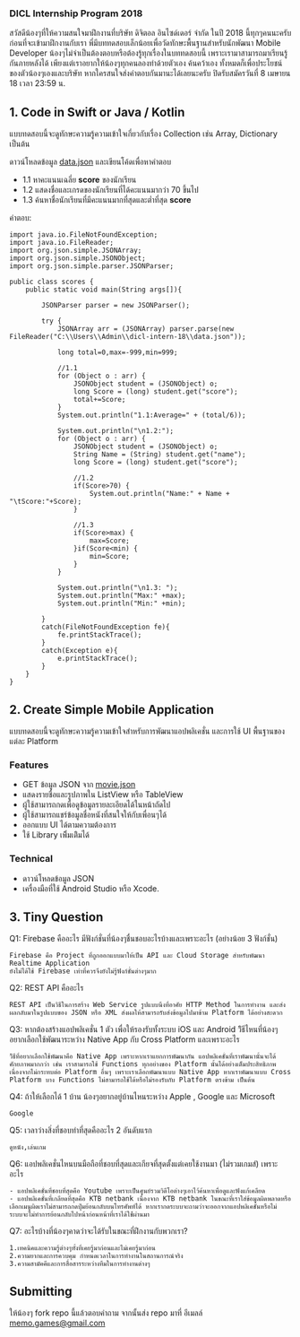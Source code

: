 ### DICL Internship Program 2018

สวัสดีน้องๆที่ให้ความสนใจมาฝึกงานที่บริษัท ดิจิตอล อินไซด์เดอร์ จำกัด ในปี 2018 นี้ทุกๆคนนะครับ ก่อนที่จะเข้ามาฝึกงานกับเรา พี่มีบททดสอบเล็กน้อยเพื่อวัดทักษะพื้นฐานสำหรับนักพัฒนา Mobile Developer น้องๆไม่จำเป็นต้องตอบหรือต้องรู้ทุกเรื่องในบททดสอบนี้ เพราะเรามาสามารถมาเรียนรู้กันภายหลังได้ เพียงแต่เราอยากให้น้องๆทุกคนลองทำด้วยตัวเอง ค้นคว้าเอง ทั้งหมดก็เพื่อประโยชน์ของตัวน้องๆเองและบริษัท หากใครสนใจส่งคำตอบกันมานะได้เลยนะครับ ปิดรับสมัครวันที่ 8 เมษายน 18 เวลา 23:59 น.

## 1. Code in Swift or Java / Kotlin
แบบทดสอบนี้จะดูทักษะความรู้ความเข้าใจเกี่ยวกับเรื่อง Collection เช่น Array, Dictionary เป็นต้น

ดาวน์โหลดข้อมูล [data.json](https://github.com/memogames/dicl-intern-18/blob/master/data.json) และเขียนโค้ดเพื่อหาคำตอบ
- 1.1 หาคะแนนเฉลี่ย **score** ของนักเรียน
- 1.2 แสดงชื่อและเกรดของนักเรียนที่ได้คะแนนมากว่า 70 ขึ้นไป
- 1.3 ค้นหาชื่อนักเรียนที่มีคะแนนมากที่สุดและต่ำที่สุด **score**

คำตอบ:
```
import java.io.FileNotFoundException;
import java.io.FileReader;
import org.json.simple.JSONArray;
import org.json.simple.JSONObject;
import org.json.simple.parser.JSONParser;

public class scores {
    public static void main(String args[]){ 
    
    	JSONParser parser = new JSONParser();
        
        try {
            JSONArray arr = (JSONArray) parser.parse(new FileReader("C:\\Users\\Admin\\dicl-intern-18\\data.json"));  
            
            long total=0,max=-999,min=999;
            
            //1.1
            for (Object o : arr) {
                JSONObject student = (JSONObject) o;
                long Score = (long) student.get("score");
                total+=Score;
            }
            System.out.println("1.1:Average=" + (total/6)); 
            
            System.out.println("\n1.2:"); 
            for (Object o : arr) {
                JSONObject student = (JSONObject) o;
                String Name = (String) student.get("name");
                long Score = (long) student.get("score");   
                
                //1.2
                if(Score>70) {
                	System.out.println("Name:" + Name + "\tScore:"+Score);
                }
                
                //1.3
                if(Score>max) {
                	max=Score;        	
                }if(Score<min) {
                	min=Score;
                }                             
            }
            
            System.out.println("\n1.3: "); 
            System.out.println("Max:" +max);  
            System.out.println("Min:" +min);  
            
        }
        catch(FileNotFoundException fe){
            fe.printStackTrace();
        }
        catch(Exception e){
            e.printStackTrace();
        }
    }
}
```

## 2. Create Simple Mobile Application

แบบทดสอบนี้จะดูทักษะความรู้ความเข้าใจสำหรับการพัฒนาแอปพลิเคชั่น และการใช้ UI พื้นฐานของแต่ละ Platform

### Features
- GET ข้อมูล JSON จาก [movie.json](https://github.com/memogames/dicl-intern-18/blob/master/movie.json)
- แสดงรายชื่อและรูปภาพใน ListView หรือ TableView
- ผู้ใช้สามารถกดเพื่อดูข้อมูลรายละเอียดได้ในหน้าถัดไป
- ผู้ใช้สามารถแชร์ข้อมูลชื่อหนังที่สนใจให้กับเพื่อนๆได้
- ออกแบบ UI ได้ตามความต้องการ
- ใช้ Library เพิิ่มเติิมได้

### Technical
- ดาวน์โหลดข้อมูล JSON
- เครื่องมือที่ใช้ Android Studio หรือ Xcode.

## 3. Tiny Question

Q1: Firebase คืออะไร มีฟังก์ชั่นที่น้องๆชื่นชอบอะไรบ้างและเพราะอะไร (อย่างน้อย 3 ฟังก์ชั่น)

```
Firebase คือ Project ที่ถูกออกแบบมาให้เป็น API และ Cloud Storage สำหรับพัฒนา Realtime Application 
ยังไม่ได้ใช้ Firebase เท่าที่ควรจึงยังไม่รู้ฟังก์ชั่นต่างๆมาก
```

Q2: REST API คืออะไร

```
REST API เป็นวิธีในการสร้าง Web Service รูปแบบนึงที่อาศัย HTTP Method ในการทำงาน และส่งผลกลับมาในรูปแบบของ JSON หรือ XML ส่งผลให้สามารถรับส่งข้อมูลไปมาข้าม Platform ได้อย่างสะดวก
```

Q3: หากต้องสร้างแอปพลิเคชั่น 1 ตัว เพื่อให้รองรับทั้งระบบ iOS และ Android วิิธีไหนที่น้องๆอยากเลือกใช้พัฒนาระหว่าง Native App กับ Cross Platform และเพราะอะไร 

```
วิิธีที่อยากเลือกใช้พัฒนาคือ Native App เพราะหากเราแยกการพัฒนากัน แอปพลิเคชั่นที่เราพัฒนานั้นจะได้ศักยภาพมากกว่า เช่น เราสามารถใช้ Functions ทุกอย่างของ Platform นั้นได้อย่างเต็มประสิทธิภาพเนื่องจากไม่กระทบต่อ Platform อื่นๆ เพราะเราเลือกพัฒนาแบบ Native App หากเราพัฒนาแบบ Cross Platform บาง Functions ไม่สามารถใช้ได้หรือไม่รองรับกับ Platform ตรงข้าม เป็นต้น 
```

Q4: ถ้าให้เลือกได้ 1 บ้าน น้องๆอยากอยู่บ้านไหนระหว่าง Apple , Google และ Microsoft

```
Google
```

Q5: เวลาว่างสิ่งที่ชอบทำที่สุดคืออะไร 2 อันดับแรก

```
ดูหนัง,เล่นเกม
```

Q6: แอปพลิเคชั่นไหนบนมือถือที่ชอบที่สุดและเกียจที่สุดตั้งแต่เคยใช้งานมา (ไม่รวมเกมส์) เพราะอะไร

```
- แอปพลิเคชั่นที่ชอบที่สุดคือ Youtube เพราะเป็นศูนย์รวมวิดีโอต่างๆเอาไว้ค้นหาเพื่อดูและฟังแก้เคลียด
- แอปพลิเคชั่นที่เกลียดที่สุดคือ KTB netbank เนื่องจาก KTB netbank ในขณะที่เราใส่ข้อมูลผิดพลาดหรือเลือกเมนูผิดเราไม่สามารถกดปุ่มย้อนกลับบนโทรศัพท์ได้ หากเรากดระบบจะถามว่าจะออกจากแอปพลิเคชั่นหรือไม่ ระบบจะไม่ทำการย้อนกลับไปหน้าก่อนหน้าที่เราได้ใช้่ผ่านมา
```

Q7: อะไรบ้างที่น้องๆคาดว่าจะได้รับในขณะที่ฝึกงานกับพวกเรา?

```
1.เทคนิคและความรู้ต่างๆทั้งที่เคยรู้มาก่อนและไม่เคยรู้มาก่อน 
2.ความยากและการควบคุม กำหนดเวลาในการทำงานในสถานการณ์จริง 
3.ความสามัคคีและการสื่อสารระหว่างทีมในการทำงานต่างๆ
```

## Submitting

ให้น้องๆ fork repo นี้แล้วตอบคำถาม จากนั้นส่ง repo มาที่ อีเมลล์ memo.games@gmail.com
